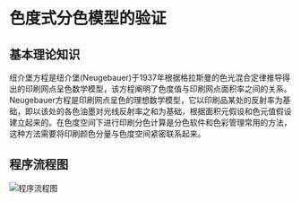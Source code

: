 # 色度式分色模型的验证

## 基本理论知识
纽介堡方程是纽介堡(Neugebauer)于1937年根据格拉斯曼的色光混合定律推导得出的印刷网点呈色数学模型，该方程阐明了色度值与印刷网点面积率之间的关系。Neugebauer方程是印刷网点呈色的理想数学模型，它以印刷品某处的反射率为基础，即以该处的各色油墨对光线反射率之和为基础，根据面积元假设和色元值假设建立起来的。在色度空间下进行印刷分色计算是分色软件和色彩管理常用的方法，这种方法需要将印刷颜色分量与色度空间紧密联系起来。

## 程序流程图
![程序流程图](https://images.gitee.com/uploads/images/2021/0525/212635_c47cbb18_8852279.jpeg "程序流程图.jpg")